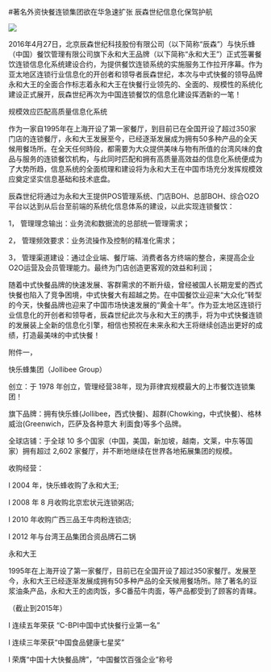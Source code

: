 #著名外资快餐连锁集团欲在华急速扩张 辰森世纪信息化保驾护航

![](http://www.choicesoft.com.cn/UploadFile/20165316649448.jpg)

2016年4月27日，北京辰森世纪科技股份有限公司（以下简称“辰森”）与快乐蜂（中国）餐饮管理有限公司旗下永和大王品牌（以下简称“永和大王”）正式签署餐饮连锁信息化系统建设合约，为提供餐饮连锁系统的实施服务工作拉开序幕。作为亚太地区连锁行业信息化的开创者和领导者辰森世纪，本次与中式快餐的领导品牌永和大王的全面合作标志着永和大王在快餐行业领先的、全面的、规模性的系统化建设正式展开，辰森世纪再次为中国连锁餐饮的信息化建设挥洒新的一笔！

规模效应匹配高质量信息化系统

作为一家自1995年在上海开设了第一家餐厅，到目前已在全国开设了超过350家门店的连锁餐厅，永和大王发展至今，已经逐渐发展成为拥有50多种产品的全天候用餐场所。在全天任何時段，都需要为大众提供美味与物有所值的台湾风味的食品与服务的连锁餐饮机构，与此同时匹配和拥有高质量高效益的信息化系统便成为了大势所趋，信息系统的全面梳理和建设将为永和大王在中国市场充分发挥规模效应奠定坚实信息基础和技术底盘。

辰森世纪将通过为永和大王提供POS管理系统、门店BOH、总部BOH、综合O2O平台以达到从后台至前端的系统化信息体系的建设，以此实现连锁餐饮：

1， 管理理念输出：业务流和数据流的总部统一管理需求；

2， 管理频效要求：业务流操作及控制的精准化需求；

3， 管理渠道建设：通过企业端、餐厅端、消费者各方终端的整合，来提高企业O2O运营及会员管理能力。最终为门店创造更客观的效益和利润；

随着中式快餐品牌的快速发展、客群需求的不断升级，曾经被国人长期宠爱的西式快餐也陷入了竞争困境，中式快餐大有超越之势。在中国餐饮业迎来“大众化”转型的今天，快餐品牌也迎来了中国市场快速发展的“黄金十年”。作为亚太地区连锁行业信息化的开创者和领导者，辰森世纪此次与永和大王的携手，将为中式快餐连锁的发展装上全新的信息化引擎，相信也预祝在未来永和大王将继续创造出更好的成绩，打造最美味的中式快餐！

附件一，

快乐蜂集团（Jollibee Group）

创立：于 1978 年创立，管理经营38年，现为菲律宾规模最大的上市餐饮连锁集团！

旗下品牌：拥有快乐蜂(Jollibee，西式快餐)、超群(Chowking，中式快餐)、格林威治(Greenwich，匹萨及各种意大 利面食)等多个品牌。

全球店铺：于全球 10 多个国家（中国，美国，新加坡，越南，文莱，中东等国家）拥有超过 2,602 家餐厅，并不断地继续在世界各地拓展集团的规模。

收购经营：

l 2004 年，快乐蜂收购了永和大王;

l 2008 年 8 月收购北京宏状元连锁粥店;

l 2010 年收购广西三品王牛肉粉连锁店;

l 2012 年与台湾王品集团合资品牌石二锅

永和大王

1995年在上海开设了第一家餐厅，目前已在全国开设了超过350家餐厅。发展至今，永和大王已经逐渐发展成拥有50多种产品的全天候用餐场所。除了著名的豆浆油条产品，永和大王的卤肉饭，多C番茄牛肉面，等产品都受到了顾客的青睐。

（截止到2015年）

l 连续五年荣获 “C-BPI中国中式快餐行业第一名”

l 连续三年荣获“中国食品健康七星奖”

l 荣膺“中国十大快餐品牌”，“中国餐饮百强企业”称号